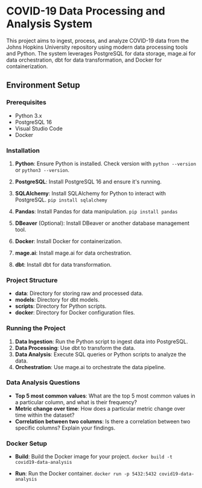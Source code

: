 # COVID-19 Data Processing and Analysis System

This project aims to ingest, process, and analyze COVID-19 data from the Johns Hopkins University repository using modern data processing tools and Python. The system leverages PostgreSQL for data storage, mage.ai for data orchestration, dbt for data transformation, and Docker for containerization.

## Environment Setup

### Prerequisites

- Python 3.x
- PostgreSQL 16
- Visual Studio Code
- Docker

### Installation

1. **Python**: Ensure Python is installed. Check version with `python --version` or `python3 --version`.

2. **PostgreSQL**: Install PostgreSQL 16 and ensure it's running.

3. **SQLAlchemy**: Install SQLAlchemy for Python to interact with PostgreSQL.
   `pip install sqlalchemy`

5. **Pandas**: Install Pandas for data manipulation.
   `pip install pandas`
   
7. **DBeaver** (Optional): Install DBeaver or another database management tool.

8. **Docker**: Install Docker for containerization.

9. **mage.ai**: Install mage.ai for data orchestration.

10. **dbt**: Install dbt for data transformation.

### Project Structure

- **data**: Directory for storing raw and processed data.
- **models**: Directory for dbt models.
- **scripts**: Directory for Python scripts.
- **docker**: Directory for Docker configuration files.

### Running the Project

1. **Data Ingestion**: Run the Python script to ingest data into PostgreSQL.
2. **Data Processing**: Use dbt to transform the data.
3. **Data Analysis**: Execute SQL queries or Python scripts to analyze the data.
4. **Orchestration**: Use mage.ai to orchestrate the data pipeline.

### Data Analysis Questions

- **Top 5 most common values**: What are the top 5 most common values in a particular column, and what is their frequency?
- **Metric change over time**: How does a particular metric change over time within the dataset?
- **Correlation between two columns**: Is there a correlation between two specific columns? Explain your findings.

### Docker Setup

- **Build**: Build the Docker image for your project.
  `docker build -t covid19-data-analysis`

- **Run**: Run the Docker container.
  `docker run -p 5432:5432 covid19-data-analysis`
